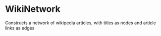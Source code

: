 WikiNetwork
===========

Constructs a network of wikipedia articles, with titles as nodes and article links as edges
